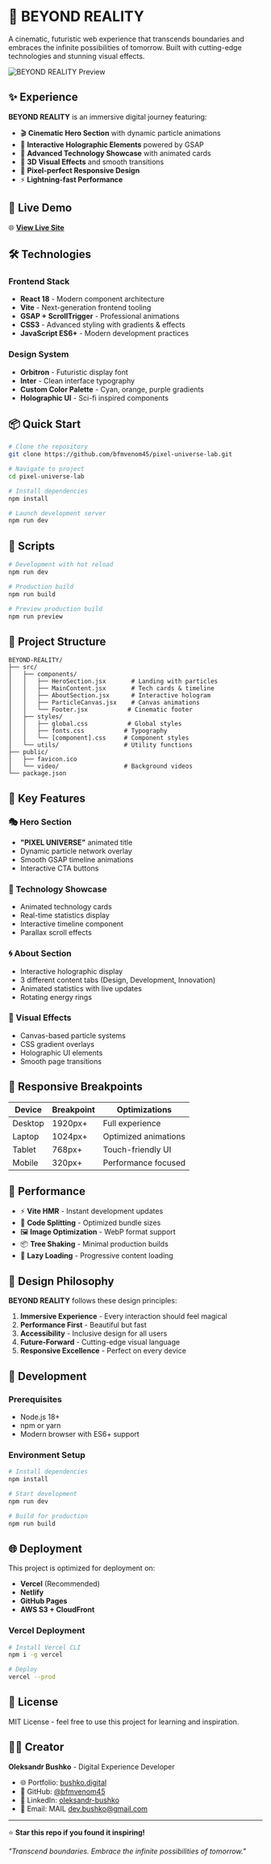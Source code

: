 # 🌌 BEYOND REALITY

A cinematic, futuristic web experience that transcends boundaries and embraces the infinite possibilities of tomorrow. Built with cutting-edge technologies and stunning visual effects.

![BEYOND REALITY Preview](https://via.placeholder.com/1200x600/0a0a0a/00f5ff?text=BEYOND+REALITY)

## ✨ Experience

**BEYOND REALITY** is an immersive digital journey featuring:

- 🎬 **Cinematic Hero Section** with dynamic particle animations
- 🌟 **Interactive Holographic Elements** powered by GSAP
- 🎯 **Advanced Technology Showcase** with animated cards
- 🔮 **3D Visual Effects** and smooth transitions
- 📱 **Pixel-perfect Responsive Design**
- ⚡ **Lightning-fast Performance**

## 🚀 Live Demo

🌐 **[View Live Site](https://beyond-reality-digital.vercel.app)**

## 🛠️ Technologies

### Frontend Stack
- **React 18** - Modern component architecture
- **Vite** - Next-generation frontend tooling
- **GSAP + ScrollTrigger** - Professional animations
- **CSS3** - Advanced styling with gradients & effects
- **JavaScript ES6+** - Modern development practices

### Design System
- **Orbitron** - Futuristic display font
- **Inter** - Clean interface typography
- **Custom Color Palette** - Cyan, orange, purple gradients
- **Holographic UI** - Sci-fi inspired components

## 📦 Quick Start

```bash
# Clone the repository
git clone https://github.com/bfmvenom45/pixel-universe-lab.git

# Navigate to project
cd pixel-universe-lab

# Install dependencies
npm install

# Launch development server
npm run dev
```

## 🎯 Scripts

```bash
# Development with hot reload
npm run dev

# Production build
npm run build

# Preview production build
npm run preview
```

## 🎨 Project Structure

```
BEYOND-REALITY/
├── src/
│   ├── components/
│   │   ├── HeroSection.jsx       # Landing with particles
│   │   ├── MainContent.jsx       # Tech cards & timeline
│   │   ├── AboutSection.jsx      # Interactive hologram
│   │   ├── ParticleCanvas.jsx    # Canvas animations
│   │   └── Footer.jsx           # Cinematic footer
│   ├── styles/
│   │   ├── global.css           # Global styles
│   │   ├── fonts.css           # Typography
│   │   └── [component].css     # Component styles
│   └── utils/                  # Utility functions
├── public/
│   ├── favicon.ico
│   └── video/                  # Background videos
└── package.json
```

## 🌟 Key Features

### 🎭 Hero Section
- **"PIXEL UNIVERSE"** animated title
- Dynamic particle network overlay
- Smooth GSAP timeline animations
- Interactive CTA buttons

### 🔬 Technology Showcase
- Animated technology cards
- Real-time statistics display
- Interactive timeline component
- Parallax scroll effects

### 🌀 About Section
- Interactive holographic display
- 3 different content tabs (Design, Development, Innovation)
- Animated statistics with live updates
- Rotating energy rings

### 🎨 Visual Effects
- Canvas-based particle systems
- CSS gradient overlays
- Holographic UI elements
- Smooth page transitions

## 📱 Responsive Breakpoints

| Device | Breakpoint | Optimizations |
|--------|------------|--------------|
| Desktop | 1920px+ | Full experience |
| Laptop | 1024px+ | Optimized animations |
| Tablet | 768px+ | Touch-friendly UI |
| Mobile | 320px+ | Performance focused |

## 🚀 Performance

- ⚡ **Vite HMR** - Instant development updates
- 🎯 **Code Splitting** - Optimized bundle sizes
- 🖼️ **Image Optimization** - WebP format support
- 📦 **Tree Shaking** - Minimal production builds
- 🔄 **Lazy Loading** - Progressive content loading

## 🎨 Design Philosophy

**BEYOND REALITY** follows these design principles:

1. **Immersive Experience** - Every interaction should feel magical
2. **Performance First** - Beautiful but fast
3. **Accessibility** - Inclusive design for all users
4. **Future-Forward** - Cutting-edge visual language
5. **Responsive Excellence** - Perfect on every device

## 🔧 Development

### Prerequisites
- Node.js 18+
- npm or yarn
- Modern browser with ES6+ support

### Environment Setup
```bash
# Install dependencies
npm install

# Start development
npm run dev

# Build for production
npm run build
```

## 🌐 Deployment

This project is optimized for deployment on:
- **Vercel** (Recommended)
- **Netlify**
- **GitHub Pages**
- **AWS S3 + CloudFront**

### Vercel Deployment
```bash
# Install Vercel CLI
npm i -g vercel

# Deploy
vercel --prod
```

## 📄 License

MIT License - feel free to use this project for learning and inspiration.

## 👨‍💻 Creator

**Oleksandr Bushko** - Digital Experience Developer

- 🌐 Portfolio: [bushko.digital](https://dev-bushko.vercel.app/)
- 🐙 GitHub: [@bfmvenom45](https://github.com/bfmvenom45)
- 💼 LinkedIn: [oleksandr-bushko](https://linkedin.com/in/oleksandr-bushko)
- 📧 Email: MAIL dev.bushko@gmail.com

---

⭐ **Star this repo if you found it inspiring!**

*"Transcend boundaries. Embrace the infinite possibilities of tomorrow."*